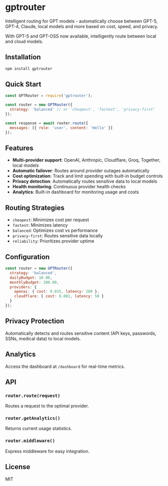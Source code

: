 # gptrouter

Intelligent routing for GPT models - automatically choose between GPT-5, GPT-4, Claude, local models and more based on cost, speed, and privacy.

With GPT-5 and GPT-OSS now available, intelligently route between local and cloud models.

## Installation

```bash
npm install gptrouter
```

## Quick Start

```javascript
const GPTRouter = require('gptrouter');

const router = new GPTRouter({
  strategy: 'balanced' // or 'cheapest', 'fastest', 'privacy-first'
});

const response = await router.route({
  messages: [{ role: 'user', content: 'Hello' }]
});
```

## Features

- **Multi-provider support**: OpenAI, Anthropic, Cloudflare, Groq, Together, local models
- **Automatic failover**: Routes around provider outages automatically
- **Cost optimization**: Track and limit spending with built-in budget controls
- **Privacy detection**: Automatically routes sensitive data to local models
- **Health monitoring**: Continuous provider health checks
- **Analytics**: Built-in dashboard for monitoring usage and costs

## Routing Strategies

- `cheapest`: Minimizes cost per request
- `fastest`: Minimizes latency
- `balanced`: Optimizes cost vs performance
- `privacy-first`: Routes sensitive data locally
- `reliability`: Prioritizes provider uptime

## Configuration

```javascript
const router = new GPTRouter({
  strategy: 'balanced',
  dailyBudget: 10.00,
  monthlyBudget: 200.00,
  providers: {
    openai: { cost: 0.015, latency: 200 },
    cloudflare: { cost: 0.001, latency: 50 }
  }
});
```

## Privacy Protection

Automatically detects and routes sensitive content (API keys, passwords, SSNs, medical data) to local models.

## Analytics

Access the dashboard at `/dashboard` for real-time metrics.

## API

### `router.route(request)`
Routes a request to the optimal provider.

### `router.getAnalytics()`
Returns current usage statistics.

### `router.middleware()`
Express middleware for easy integration.

## License

MIT